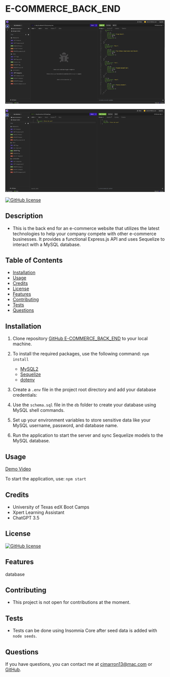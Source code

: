 # E-COMMERCE_BACK_END

![Screenshot](./assets/images/img1.png)

![Screenshot](./assets/images/img2.png)

[![GitHub license](https://img.shields.io/badge/license-MIT-blue.svg)](https://opensource.org/licenses/MIT)

## Description

- This is the back end for an e-commerce website that utilizes the latest technologies to help your company compete with other e-commerce businesses. It provides a functional Express.js API and uses Sequelize to interact with a MySQL database.

## Table of Contents

- [Installation](#installation)
- [Usage](#usage)
- [Credits](#credits)
- [License](#license)
- [Features](#features)
- [Contributing](#contibuting)
- [Tests](#tests)
- [Questions](#questions)

## Installation

1. Clone repository <a href="https://github.com/cjenschke/E-Commerce_Back_End">GitHub E-COMMERCE_BACK_END</a> to your local machine.

2. To install the required packages, use the following command: `npm install`

   - [MySQL2](https://www.npmjs.com/package/mysql2)
   - [Sequelize](https://www.npmjs.com/package/sequelize)
   - [dotenv](https://www.npmjs.com/package/dotenv)

3. Create a `.env` file in the project root directory and add your database credentials:

4. Use the `schema.sql` file in the `db` folder to create your database using MySQL shell commands.

5. Set up your environment variables to store sensitive data like your MySQL username, password, and database name.

6. Run the application to start the server and sync Sequelize models to the MySQL database.

## Usage

[Demo Video](https://drive.google.com/file/d/1KzA6jxmi_sbfW4aHpVvC6mDIGjorogMU/view?usp=sharing)

To start the application, use: `npm start`

## Credits

- University of Texas edX Boot Camps
- Xpert Learning Assistant
- ChatGPT 3.5

## License

[![GitHub license](https://img.shields.io/badge/license-MIT-blue.svg)](https://opensource.org/licenses/MIT)

## Features

database

## Contributing

- This project is not open for contributions at the moment.

## Tests

- Tests can be done using Insomnia Core after seed data is added with `node seeds`.

## Questions

If you have questions, you can contact me at [cimarron13@mac.com](mailto:cimarron13@mac.com) or <a href="https://github.com/cjenschke">GitHub</a>.
